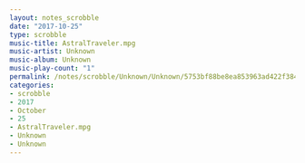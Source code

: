 ```yaml
---
layout: notes_scrobble
date: "2017-10-25"
type: scrobble
music-title: AstralTraveler.mpg
music-artist: Unknown
music-album: Unknown
music-play-count: "1"
permalink: /notes/scrobble/Unknown/Unknown/5753bf88be8ea853963ad422f384eb66222bd66c.html
categories:
- scrobble
- 2017
- October
- 25
- AstralTraveler.mpg
- Unknown
- Unknown
---
```

